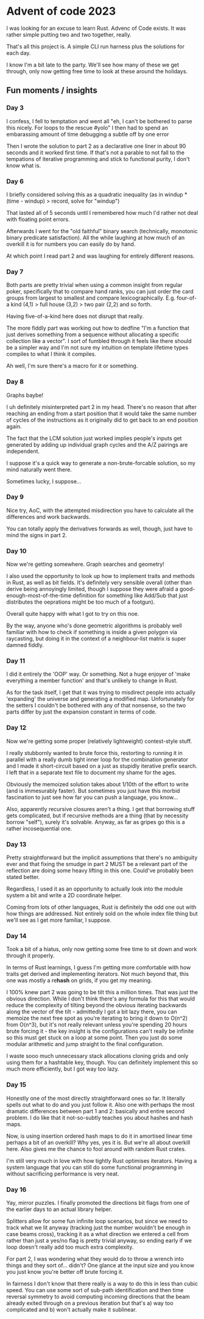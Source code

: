 # Advent of code 2023 

I was looking for an excuse to learn Rust. Advenc of Code exists. It was rather simple putting two and two together, really.

That's all this project is. A simple CLI run harness plus the solutions for each day.

I know I'm a bit late to the party. We'll see how many of these we get through, only now getting free time to look at these around the holidays.


## Fun moments / insights

### Day 3

I confess, I fell to temptation and went all "eh, I can't be bothered to parse this nicely. For loops to the rescue #yolo"
I then had to spend an embarassing amount of time debugging a subtle off by one error

Then I wrote the solution to part 2 as a declarative one liner in about 90 seconds and it worked first time.
If that's not a parable to not fall to the tempations of iterative programming and stick to functional purity, I don't know what is.

### Day 6

I briefly considered solving this as a quadratic inequality (as in windup * (time - windup) > record, solve for "windup")

That lasted all of 5 seconds until I remembered how much I'd rather not deal with floating point errors.

Afterwards I went for the "old faithful" binary search (technically, monotonic binary predicate satisfaction). All the while laughing at how much of an overkill it is for numbers you can easily do by hand.

At which point I read part 2 and was laughing for entirely different reasons.

### Day 7

Both parts are pretty trivial when using a common insight from regular poker, specifically that to compare hand ranks, you can just order the card groups from largest to smallest and compare lexicographically. E.g. four-of-a kind (4,1) > full house (3,2) > two pair (2,2) and so forth.

Having five-of-a-kind here does not disrupt that really.

The more fiddly part was working out how to dedfine "I'm a function that just derives something from a sequence without allocating a specific collection like a vector". I sort of fumbled through it feels like there should be a simpler way and I'm not sure my intuition on template lifetime types compiles to what I think it compiles.

Ah well, I'm sure there's a macro for it or something.


### Day 8

Graphs baybe!

I uh definitely misinterpreted part 2 in my head. There's no reason that after reaching an ending from a start position that it would take the same number of cycles of the instructions as it originally did to get back to an end position again.

The fact that the LCM solution just worked implies people's inputs get generated by adding up individual graph cycles and the A/Z pairings are independent. 

I suppose it's a quick way to generate a non-brute-forcable solution, so my mind naturally went there.

Sometimes lucky, I suppose...

### Day 9 

Nice try, AoC, with the attempted misdirection you have to calculate all the differences and work backwards.

You can totally apply the derivatives forwards as well, though, just have to mind the signs in part 2.

### Day 10

Now we're getting somewhere. Graph searches and geometry!

I also used the opportunity to look up how to implement traits and methods in Rust, as well as bit fields.
It's definitely very sensible overall (other than derive being annoyingly limited, though I suppose they were afraid a good-enough-most-of-the-time definition for something like Add/Sub that just distributes the oeprations might be too much of a footgun).

Overall quite happy with what I got to try on this noe.

By the way, anyone who's done geometric algorithms is probably well familiar with how to check if something is inside a given polygon via raycasting, but doing it in the context of a neighbour-list matrix is super damned fiddly.

### Day 11

I did it entirely the 'OOP' way. Or something. Not a huge enjoyer of 'make everything a member function' and that's unlikely to change in Rust.

As for the task itself, I get that it was trying to misdirect people into actually 'expanding' the universe and generating a modified map. Unfortunately for the setters I couldn't be bothered with any of that nonsense, so the two parts differ by just the expansion constant in terms of code.

### Day 12

Now we're getting some proper (relatively lightweight) contest-style stuff.

I really stubbornly wanted to brute force this, restorting to running it in parallel with a really dumb tight inner loop for the combination generator and I made it short-circuit based on a just as stupidly iterative prefix search. I left that in a separate text file to document my shame for the ages.

Obviously the memoized solution takes about 1/10th of the effort to write (and is immesurably faster). But sometimes you just have this morbid fascination to just see how far you can push a language, you know...

Also, apparently recursive closures aren't a thing. I get that borrowing stuff gets complicated, but if recursive methods are a thing (that by necessity borrow "self"), surely it's solvable. Anyway, as far as gripes go this is a rather incosequential one.


### Day 13

Pretty straightforward but the implicit assumptions that there's no ambiguity ever and that fixing the smudge in part 2 MUST be a relevant part of the reflection are doing some heavy lifting in this one. Could've probably been stated better.

Regardless, I used it as an opportunity to actually look into the module system a bit and write a 2D coordinate helper.

Coming from lots of other languages, Rust is definitely the odd one out with how things are addressed. Not entirely sold on the whole index file thing but we'll see as I get more familiar, I suppose.

### Day 14

Took a bit of a hiatus, only now getting some free time to sit down and work through it properly.

In terms of Rust learnings, I guess I'm getting more comfortable with how traits get derived and implementing iterators.
Not much beyond that, this one was mostly a re**hash** on grids, if you get my meaning.

I 100% knew part 2 was going to be tilt this a million times. That was just the obvious direction. While I don't think there's any formula for this that would reduce the complexity of tilting beyond the obvious iterating backwards along the vector of the tilt - 
admittedly I got a bit lazy there, you can memoize the next free spot as you're iterating to bring it down to O(n^2) from O(n^3),
but it's not really relevant unless you're spending 20 hours brute forcing it - the key insight is the configurations can't really be infinite so this must get stuck on a loop at some point. Then you just do some modular arithmetic and jump straight to the final configuration.

I waste sooo much unnecessary stack allocations cloning grids and only using them for a hashtable key, though. You can definitely implement this so much more efficiently, but I got way too lazy.

### Day 15

Honestly one of the most directly straightforward ones so far. It literally spells out what to do and you just follow it. Also one with perhaps the most dramatic differences between part 1 and 2: basically and entire second problem. I do like that it not-so-subtly teaches you about hashes and hash maps. 

Now, is using insertion ordered hash maps to do it in amortised linear time perhaps a bit of an overkill? Why yes, yes it is. But we're all about overkill here. Also gives me the chance to fool around with random Rust crates.

I'm still very much in love with how tightly Rust optimises iterators. Having a system language that you can still do some functional programming in without sacrificing performance is very neat.

### Day 16

Yay, mirror puzzles. I finally promoted the directions bit flags from one of the earlier days to an actual library helper.

Splitters allow for some fun infinite loop scenarios, but since we need to track what we lit anyway (tracking just the number wouldn't be enough in case beams cross),
tracking it as a what direction we entered a cell from rather than just a yes/no flag is pretty trivial anyway, so ending early if we loop doesn't really add too much extra complexity.

For part 2, I was wondering what they would do to throw a wrench into things and they sort of... didn't? One glance at the input size and you know you just know you're better off brute forcing it.

In fairness I don't know that there really is a way to do this in less than cubic speed. You can use some sort of sub-path identification and then time reversal symmetry to avoid computing incoming directions that the beam already exited through on a previous iteration but that's a) way too complicated and b) won't actually make it sublinear.